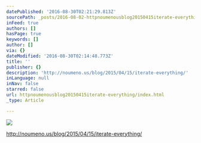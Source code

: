 ```yaml
---
datePublished: '2016-08-30T02:21:29.813Z'
sourcePath: _posts/2016-08-02-httpnoumenousblog20150415iterate-everything.md
inFeed: true
authors: []
hasPage: true
keywords: []
author: []
via: {}
dateModified: '2016-08-30T02:14:48.773Z'
title: ''
publisher: {}
description: 'http://noumeno.us/blog/2015/04/15/iterate-everything/'
inLanguage: null
inNav: false
starred: false
url: httpnoumenousblog20150415iterate-everything/index.html
_type: Article

---
```

![](https://the-grid-user-content.s3-us-west-2.amazonaws.com/90cb5593-8028-400c-95ad-5f5c29d85b31.png)

http://noumeno.us/blog/2015/04/15/iterate-everything/
